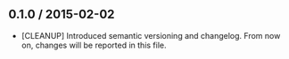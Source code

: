 ## 0.1.0 / 2015-02-02
* [CLEANUP] Introduced semantic versioning and changelog. From now on,
  changes will be reported in this file.
	